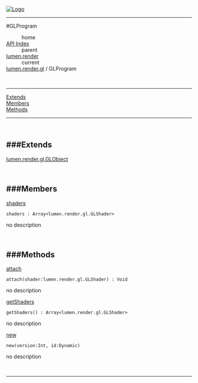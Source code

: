 
[![Logo](../../../../images/logo.png)](../../../../index.html)

---

#GLProgram


&emsp;&emsp;&emsp;home   
[API Index](../../../../api/index.html#lumen.render)   
&emsp;&emsp;&emsp;parent    
[lumen.render](../)     
&emsp;&emsp;&emsp;current    
[lumen.render.gl](./) / GLProgram

<br/>

---


[Extends](#Extends)   
[Members](#Members)   
[Methods](#Methods)   


---

&nbsp;   

<a class="lift" name="Extends" ></a>
###Extends   
---
<a class="lift" name="lumen.render.gl.GLObject" href="{{{rel_path}}}api/lumen/render.gl.GLObject.html">lumen.render.gl.GLObject</a>

&nbsp;   

<a class="lift" name="Members" ></a>
###Members   
---
<a class="lift" name="shaders" href="#shaders">shaders</a>



`shaders : Array<lumen.render.gl.GLShader>`

<span class="small_desc_flat"> no description </span>   

&nbsp;   

<a class="lift" name="Methods" ></a>
###Methods   
---
<a class="lift" name="attach" href="#attach">attach</a>



`attach(shader:lumen.render.gl.GLShader) : Void`

<span class="small_desc_flat"> no description </span>   

<a class="lift" name="getShaders" href="#getShaders">getShaders</a>



`getShaders() : Array<lumen.render.gl.GLShader>`

<span class="small_desc_flat"> no description </span>   

<a class="lift" name="new" href="#new">new</a>



`new(version:Int, id:Dynamic) `

<span class="small_desc_flat"> no description </span>   



&nbsp;
&nbsp;
&nbsp;

---  


&nbsp;   
&nbsp;   
